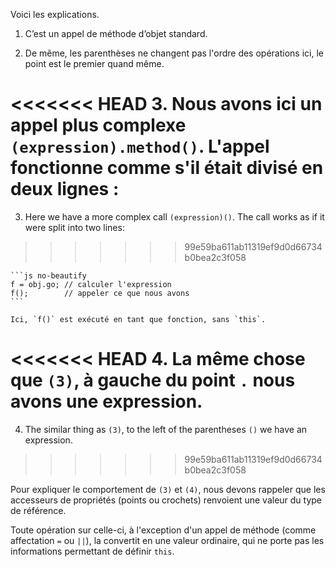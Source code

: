 
Voici les explications.

1. C’est un appel de méthode d’objet standard.

2. De même, les parenthèses ne changent pas l'ordre des opérations ici, le point est le premier quand même.

<<<<<<< HEAD
3. Nous avons ici un appel plus complexe `(expression).method()`. L'appel fonctionne comme s'il était divisé en deux lignes :
=======
3. Here we have a more complex call `(expression)()`. The call works as if it were split into two lines:
>>>>>>> 99e59ba611ab11319ef9d0d66734b0bea2c3f058

    ```js no-beautify
    f = obj.go; // calculer l'expression
    f();        // appeler ce que nous avons
    ```

    Ici, `f()` est exécuté en tant que fonction, sans `this`.

<<<<<<< HEAD
4. La même chose que `(3)`, à gauche du point `.` nous avons une expression.
=======
4. The similar thing as `(3)`, to the left of the parentheses `()` we have an expression.
>>>>>>> 99e59ba611ab11319ef9d0d66734b0bea2c3f058

Pour expliquer le comportement de `(3)` et `(4)`, nous devons rappeler que les accesseurs de propriétés (points ou crochets) renvoient une valeur du type de référence.

Toute opération sur celle-ci, à l'exception d'un appel de méthode (comme affectation `=` ou `||`), la convertit en une valeur ordinaire, qui ne porte pas les informations permettant de définir `this`.

